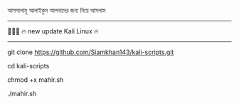 আসসালামু আলাইকুম আপনাদের জন্য নিয়ে আসলাম

________________________________________

🖤💜🖤
🔥 new update Kali Linux 🔥
_________________________________________

git clone https://github.com/Siamkhan143/kali-scripts.git


cd kali-scripts



chmod +x mahir.sh   




./mahir.sh 
